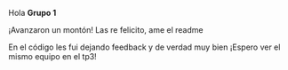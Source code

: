 Hola **Grupo 1**

¡Avanzaron un montón! Las re felicito, ame el readme

En el código les fui dejando feedback y de verdad muy bien ¡Espero ver el mismo equipo en el tp3!
